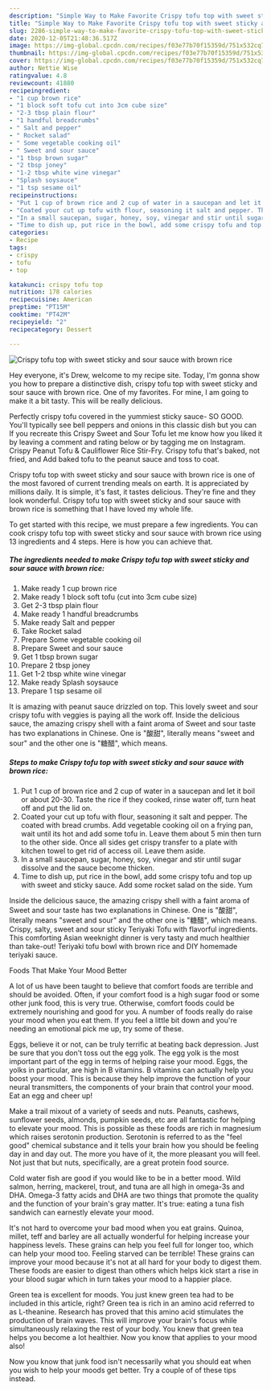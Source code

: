 ```yaml
---
description: "Simple Way to Make Favorite Crispy tofu top with sweet sticky and sour sauce with brown rice"
title: "Simple Way to Make Favorite Crispy tofu top with sweet sticky and sour sauce with brown rice"
slug: 2286-simple-way-to-make-favorite-crispy-tofu-top-with-sweet-sticky-and-sour-sauce-with-brown-rice
date: 2020-12-05T21:48:36.517Z
image: https://img-global.cpcdn.com/recipes/f03e77b70f15359d/751x532cq70/crispy-tofu-top-with-sweet-sticky-and-sour-sauce-with-brown-rice-recipe-main-photo.jpg
thumbnail: https://img-global.cpcdn.com/recipes/f03e77b70f15359d/751x532cq70/crispy-tofu-top-with-sweet-sticky-and-sour-sauce-with-brown-rice-recipe-main-photo.jpg
cover: https://img-global.cpcdn.com/recipes/f03e77b70f15359d/751x532cq70/crispy-tofu-top-with-sweet-sticky-and-sour-sauce-with-brown-rice-recipe-main-photo.jpg
author: Nettie Wise
ratingvalue: 4.8
reviewcount: 41880
recipeingredient:
- "1 cup brown rice"
- "1 block soft tofu cut into 3cm cube size"
- "2-3 tbsp plain flour"
- "1 handful breadcrumbs"
- " Salt and pepper"
- " Rocket salad"
- " Some vegetable cooking oil"
- " Sweet and sour sauce"
- "1 tbsp brown sugar"
- "2 tbsp joney"
- "1-2 tbsp white wine vinegar"
- "Splash soysauce"
- "1 tsp sesame oil"
recipeinstructions:
- "Put 1 cup of brown rice and 2 cup of water in a saucepan and let it boil or about 20-30. Taste the rice if they cooked, rinse water off, turn heat off and put the lid on."
- "Coated your cut up tofu with flour, seasoning it salt and pepper. The coated with bread crumbs. Add vegetable cooking oil on a frying pan, wait until its hot and add some tofu in. Leave them about 5 min then turn to the other side. Once all sides get crispy transfer to a plate with kitchen towel to get rid of access oil. Leave them aside."
- "In a small saucepan, sugar, honey, soy, vinegar and stir until sugar dissolve and the sauce become thicken."
- "Time to dish up, put rice in the bowl, add some crispy tofu and top up with sweet and sticky sauce. Add some rocket salad on the side. Yum"
categories:
- Recipe
tags:
- crispy
- tofu
- top

katakunci: crispy tofu top 
nutrition: 178 calories
recipecuisine: American
preptime: "PT15M"
cooktime: "PT42M"
recipeyield: "2"
recipecategory: Dessert

---
```



![Crispy tofu top with sweet sticky and sour sauce with brown rice](https://img-global.cpcdn.com/recipes/f03e77b70f15359d/751x532cq70/crispy-tofu-top-with-sweet-sticky-and-sour-sauce-with-brown-rice-recipe-main-photo.jpg)

Hey everyone, it's Drew, welcome to my recipe site. Today, I'm gonna show you how to prepare a distinctive dish, crispy tofu top with sweet sticky and sour sauce with brown rice. One of my favorites. For mine, I am going to make it a bit tasty. This will be really delicious.

Perfectly crispy tofu covered in the yummiest sticky sauce- SO GOOD. You&#39;ll typically see bell peppers and onions in this classic dish but you can If you recreate this Crispy Sweet and Sour Tofu let me know how you liked it by leaving a comment and rating below or by tagging me on Instagram. Crispy Peanut Tofu &amp; Cauliflower Rice Stir-Fry. Crispy tofu that&#39;s baked, not fried, and Add baked tofu to the peanut sauce and toss to coat.

Crispy tofu top with sweet sticky and sour sauce with brown rice is one of the most favored of current trending meals on earth. It is appreciated by millions daily. It is simple, it's fast, it tastes delicious. They're fine and they look wonderful. Crispy tofu top with sweet sticky and sour sauce with brown rice is something that I have loved my whole life.


To get started with this recipe, we must prepare a few ingredients. You can cook crispy tofu top with sweet sticky and sour sauce with brown rice using 13 ingredients and 4 steps. Here is how you can achieve that.

<!--inarticleads1-->

##### The ingredients needed to make Crispy tofu top with sweet sticky and sour sauce with brown rice:

1. Make ready 1 cup brown rice
1. Make ready 1 block soft tofu (cut into 3cm cube size)
1. Get 2-3 tbsp plain flour
1. Make ready 1 handful breadcrumbs
1. Make ready  Salt and pepper
1. Take  Rocket salad
1. Prepare  Some vegetable cooking oil
1. Prepare  Sweet and sour sauce
1. Get 1 tbsp brown sugar
1. Prepare 2 tbsp joney
1. Get 1-2 tbsp white wine vinegar
1. Make ready Splash soysauce
1. Prepare 1 tsp sesame oil


It is amazing with peanut sauce drizzled on top. This lovely sweet and sour crispy tofu with veggies is paying all the work off. Inside the delicious sauce, the amazing crispy shell with a faint aroma of Sweet and sour taste has two explanations in Chinese. One is &#34;酸甜&#34;, literally means &#34;sweet and sour&#34; and the other one is &#34;糖醋&#34;, which means. 

<!--inarticleads2-->

##### Steps to make Crispy tofu top with sweet sticky and sour sauce with brown rice:

1. Put 1 cup of brown rice and 2 cup of water in a saucepan and let it boil or about 20-30. Taste the rice if they cooked, rinse water off, turn heat off and put the lid on.
1. Coated your cut up tofu with flour, seasoning it salt and pepper. The coated with bread crumbs. Add vegetable cooking oil on a frying pan, wait until its hot and add some tofu in. Leave them about 5 min then turn to the other side. Once all sides get crispy transfer to a plate with kitchen towel to get rid of access oil. Leave them aside.
1. In a small saucepan, sugar, honey, soy, vinegar and stir until sugar dissolve and the sauce become thicken.
1. Time to dish up, put rice in the bowl, add some crispy tofu and top up with sweet and sticky sauce. Add some rocket salad on the side. Yum


Inside the delicious sauce, the amazing crispy shell with a faint aroma of Sweet and sour taste has two explanations in Chinese. One is &#34;酸甜&#34;, literally means &#34;sweet and sour&#34; and the other one is &#34;糖醋&#34;, which means. Crispy, salty, sweet and sour sticky Teriyaki Tofu with flavorful ingredients. This comforting Asian weeknight dinner is very tasty and much healthier than take-out! Teriyaki tofu bowl with brown rice and DIY homemade teriyaki sauce. 

Foods That Make Your Mood Better


A lot of us have been taught to believe that comfort foods are terrible and should be avoided. Often, if your comfort food is a high sugar food or some other junk food, this is very true. Otherwise, comfort foods could be extremely nourishing and good for you. A number of foods really do raise your mood when you eat them. If you feel a little bit down and you're needing an emotional pick me up, try some of these.

Eggs, believe it or not, can be truly terrific at beating back depression. Just be sure that you don't toss out the egg yolk. The egg yolk is the most important part of the egg in terms of helping raise your mood. Eggs, the yolks in particular, are high in B vitamins. B vitamins can actually help you boost your mood. This is because they help improve the function of your neural transmitters, the components of your brain that control your mood. Eat an egg and cheer up!

Make a trail mixout of a variety of seeds and nuts. Peanuts, cashews, sunflower seeds, almonds, pumpkin seeds, etc are all fantastic for helping to elevate your mood. This is possible as these foods are rich in magnesium which raises serotonin production. Serotonin is referred to as the "feel good" chemical substance and it tells your brain how you should be feeling day in and day out. The more you have of it, the more pleasant you will feel. Not just that but nuts, specifically, are a great protein food source.

Cold water fish are good if you would like to be in a better mood. Wild salmon, herring, mackerel, trout, and tuna are all high in omega-3s and DHA. Omega-3 fatty acids and DHA are two things that promote the quality and the function of your brain's gray matter. It's true: eating a tuna fish sandwich can earnestly elevate your mood. 

It's not hard to overcome your bad mood when you eat grains. Quinoa, millet, teff and barley are all actually wonderful for helping increase your happiness levels. These grains can help you feel full for longer too, which can help your mood too. Feeling starved can be terrible! These grains can improve your mood because it's not at all hard for your body to digest them. These foods are easier to digest than others which helps kick start a rise in your blood sugar which in turn takes your mood to a happier place.

Green tea is excellent for moods. You just knew green tea had to be included in this article, right? Green tea is rich in an amino acid referred to as L-theanine. Research has proved that this amino acid stimulates the production of brain waves. This will improve your brain's focus while simultaneously relaxing the rest of your body. You knew that green tea helps you become a lot healthier. Now you know that applies to your mood also!

Now you know that junk food isn't necessarily what you should eat when you wish to help your moods get better. Try  a  couple of  of  these  tips  instead.

